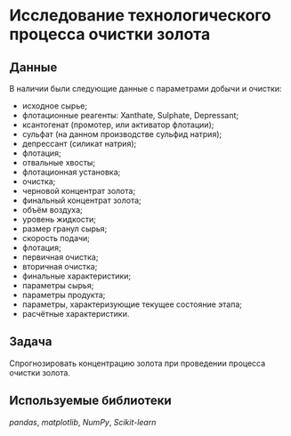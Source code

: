 # Исследование технологического процесса очистки золота

## Данные

В наличии были следующие данные с параметрами добычи и очистки:

- исходное сырье;
- флотационные реагенты: Xanthate, Sulphate, Depressant;
- ксантогенат (промотер, или активатор флотации);
- сульфат (на данном производстве сульфид натрия);
- депрессант (силикат натрия);
- флотация;
- отвальные хвосты;
- флотационная установка;
- очистка;
- черновой концентрат золота;
- финальный концентрат золота;
- объём воздуха;
- уровень жидкости;
- размер гранул сырья;
- скорость подачи;
- флотация;
- первичная очистка;
- вторичная очистка;
- финальные характеристики;
- параметры сырья;
- параметры продукта;
- параметры, характеризующие текущее состояние этапа;
- расчётные характеристики.

## Задача

Спрогнозировать концентрацию золота при проведении процесса очистки золота.

## Используемые библиотеки
*pandas*, *matplotlib*, *NumPy*, *Scikit-learn*

